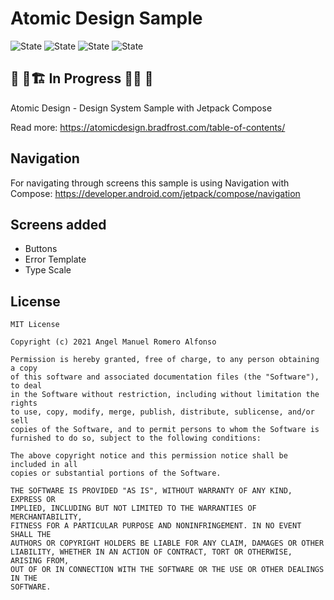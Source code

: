 # Atomic Design Sample

![State](https://img.shields.io/badge/kotlin-v1.4.30-blueviolet)
![State](https://img.shields.io/badge/gradle-v6.8.2-blue)
![State](https://img.shields.io/badge/compose-v1.0.0--beta01-blue)
![State](https://img.shields.io/badge/navigation--compose-v1.0.0--alpha08-blue)

## 🚧 👷🏗️  In Progress  🔨👷 🚧
Atomic Design - Design System Sample with Jetpack Compose


Read more: https://atomicdesign.bradfrost.com/table-of-contents/

## Navigation
For navigating through screens this sample is using Navigation with Compose:
https://developer.android.com/jetpack/compose/navigation

## Screens added
* Buttons
* Error Template
* Type Scale

## License
```
MIT License

Copyright (c) 2021 Angel Manuel Romero Alfonso

Permission is hereby granted, free of charge, to any person obtaining a copy
of this software and associated documentation files (the "Software"), to deal
in the Software without restriction, including without limitation the rights
to use, copy, modify, merge, publish, distribute, sublicense, and/or sell
copies of the Software, and to permit persons to whom the Software is
furnished to do so, subject to the following conditions:

The above copyright notice and this permission notice shall be included in all
copies or substantial portions of the Software.

THE SOFTWARE IS PROVIDED "AS IS", WITHOUT WARRANTY OF ANY KIND, EXPRESS OR
IMPLIED, INCLUDING BUT NOT LIMITED TO THE WARRANTIES OF MERCHANTABILITY,
FITNESS FOR A PARTICULAR PURPOSE AND NONINFRINGEMENT. IN NO EVENT SHALL THE
AUTHORS OR COPYRIGHT HOLDERS BE LIABLE FOR ANY CLAIM, DAMAGES OR OTHER
LIABILITY, WHETHER IN AN ACTION OF CONTRACT, TORT OR OTHERWISE, ARISING FROM,
OUT OF OR IN CONNECTION WITH THE SOFTWARE OR THE USE OR OTHER DEALINGS IN THE
SOFTWARE.
```
